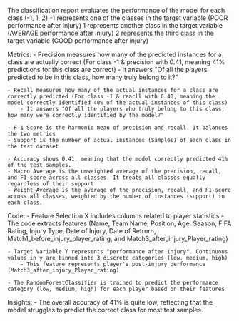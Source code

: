 The classification report evaluates the performance of the model for each class (-1, 1, 2)
    -1 represents one of the classes in the target variable (POOR performance after injury)
     1 represents another class in the target variable (AVERAGE performance after injury)
     2 represents the third class in the target variable (GOOD performance after injury)

Metrics:
    - Precision measures how many of the predicted instances for a class are actually correct (For class -1 & precision with 0.41, meaning 41% predictions for this class are correct)
        - It answers "Of all the players predicted to be in this class, how many truly belong to it?"

    - Recall measures how many of the actual instances for a class are correctly predicted (For class -1 & reacll with 0.40, meaning the model correctly identified 40% of the actual instances of this class)
        - It answers "Of all the players who truly belong to this class, how many were correctly identified by the model?"

    - F-1 Score is the harmonic mean of precision and recall. It balances the two metrics
    - Support is the number of actual instances (Samples) of each class in the test dataset

    - Accuracy shows 0.41, meaning that the model correctly predicted 41% of the test samples.
    - Macro Average is the unweighted average of the precision, recall, and F1-score across all classes. It treats all classes equally regardless of their support
    - Weight Average is the average of the precision, recall, and F1-score across all classes, weighted by the number of instances (support) in each class.

Code:
    - Feature Selection X includes columns related to player statistics
        - The code extracts features (Name, Team Name, Position, Age, Season, FIFA Rating, Injury Type, Date of Injury, Date of Retrurn, Match1_before_injury_player_rating, and Match3_after_injury_Player_rating)

    - Target Variable Y represents "performance after injury". Continuous values in y are binned into 3 discrete categories (low, medium, high)
        - This feature represents player's post-injury performance (Match3_after_injury_Player_rating)

    - The RandomForestClassifier is trained to predict the performance category (low, medium, high) for each player based on their features

Insights:
    - The overall accuracy of 41% is quite low, reflecting that the model struggles to predict the correct class for most test samples.
